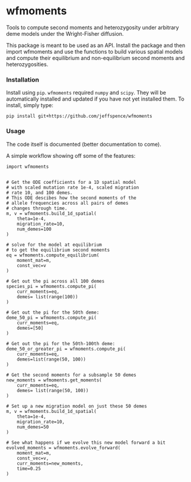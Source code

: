 # wfmoments

Tools to compute second moments and heterozygosity under arbitrary deme models under the Wright-Fisher diffusion.


This package is meant to be used as an API.  Install the package and then import wfmoments and use the functions
to build various spatial models and compute their equilibrium and non-equilibrium
second moments and heterozygosities.

### Installation

Install using `pip`.  `wfmoments` required `numpy` and `scipy`.  They will be automatically installed and updated
if you have not yet installed them.  To install, simply type:

`pip install git+https://github.com/jeffspence/wfmoments`


### Usage

The code itself is documented (better documentation to come).

A simple workflow showing off some of the features:

```
import wfmoments


# Get the ODE coefficients for a 1D spatial model
# with scaled mutation rate 1e-4, scaled migration
# rate 10, and 100 demes.
# This ODE descibes how the second moments of the
# allele frequencies across all pairs of demes
# changes through time.
m, v = wfmoments.build_1d_spatial(
    theta=1e-4,
    migration_rate=10,
    num_demes=100
)

# solve for the model at equilibrium
# to get the equilibrium second moments
eq = wfmoments.compute_equilibrium(
    moment_mat=m,
    const_vec=v
)

# Get out the pi across all 100 demes
species_pi = wfmoments.compute_pi(
    curr_moments=eq,
    demes= list(range(100))
)

# Get out the pi for the 50th deme:
deme_50_pi = wfmoments.compute_pi(
    curr_moments=eq,
    demes=[50]
)

# Get out the pi for the 50th-100th deme:
deme_50_or_greater_pi = wfmoments.compute_pi(
    curr_moments=eq,
    demes=list(range(50, 100))
)

# Get the second moments for a subsample 50 demes
new_moments = wfmoments.get_moments(
    curr_moments=eq,
    demes= list(range(50, 100))
)

# Set up a new migration model on just these 50 demes
m, v = wfmoments.build_1d_spatial(
    theta=1e-4,
    migration_rate=10,
    num_demes=50
)

# See what happens if we evolve this new model forward a bit
evolved_moments = wfmoments.evolve_forward(
    moment_mat=m,
    const_vec=v,
    curr_moments=new_moments,
    time=0.25
)
```
